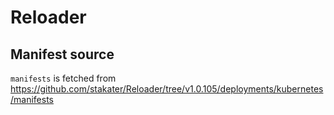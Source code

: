 # Reloader

## Manifest source

`manifests` is fetched from <https://github.com/stakater/Reloader/tree/v1.0.105/deployments/kubernetes/manifests>
